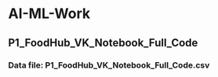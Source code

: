 # AI-ML-Work

## P1_FoodHub_VK_Notebook_Full_Code 
### Data file: P1_FoodHub_VK_Notebook_Full_Code.csv
